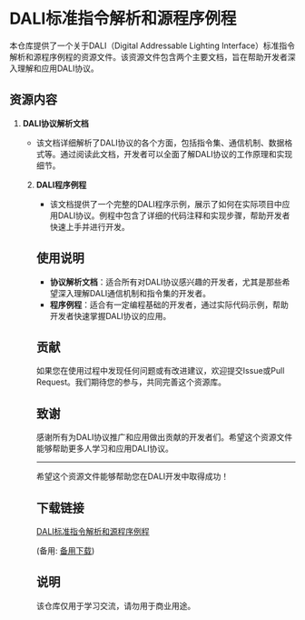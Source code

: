 # DALI标准指令解析和源程序例程

本仓库提供了一个关于DALI（Digital Addressable Lighting Interface）标准指令解析和源程序例程的资源文件。该资源文件包含两个主要文档，旨在帮助开发者深入理解和应用DALI协议。

## 资源内容

1. **DALI协议解析文档**
   - 该文档详细解析了DALI协议的各个方面，包括指令集、通信机制、数据格式等。通过阅读此文档，开发者可以全面了解DALI协议的工作原理和实现细节。

   2. **DALI程序例程**
      - 该文档提供了一个完整的DALI程序示例，展示了如何在实际项目中应用DALI协议。例程中包含了详细的代码注释和实现步骤，帮助开发者快速上手并进行开发。

      ## 使用说明

      - **协议解析文档**：适合所有对DALI协议感兴趣的开发者，尤其是那些希望深入理解DALI通信机制和指令集的开发者。
      - **程序例程**：适合有一定编程基础的开发者，通过实际代码示例，帮助开发者快速掌握DALI协议的应用。

      ## 贡献

      如果您在使用过程中发现任何问题或有改进建议，欢迎提交Issue或Pull Request。我们期待您的参与，共同完善这个资源库。

      ## 致谢

      感谢所有为DALI协议推广和应用做出贡献的开发者们。希望这个资源文件能够帮助更多人学习和应用DALI协议。

      ---

      希望这个资源文件能够帮助您在DALI开发中取得成功！

      ## 下载链接
      [DALI标准指令解析和源程序例程](https://pan.quark.cn/s/6b626b28e835) 

      (备用: [备用下载](https://pan.baidu.com/s/1hym1Pb-xzsFbQwoZttgS2Q?pwd=1234))

      ## 说明

      该仓库仅用于学习交流，请勿用于商业用途。
